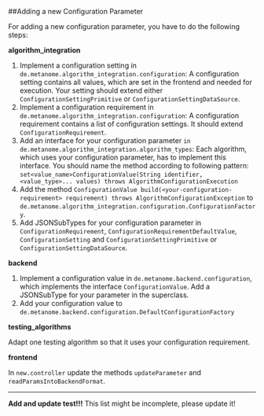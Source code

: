 ##Adding a new Configuration Parameter

For adding a new configuration parameter, you have to do the following steps:

**algorithm_integration**

1. Implement a configuration setting in `de.metanome.algorithm_integration.configuration`: A configuration setting contains all values, which are set in the frontend and needed for execution. Your setting should extend either `ConfigurationSettingPrimitive` or `ConfigurationSettingDataSource`. 
2. Implement a configuration requirement in `de.metanome.algorithm_integration.configuration`: A configuration requirement contains a list of configuration settings. It should extend `ConfigurationRequirement`.
3. Add an interface for your configuration parameter `in de.metanome.algorithm_integration.algorithm_types`:
Each algorithm, which uses your configuration parameter, has to implement this interface. You should name the method according to following pattern: `set<value_name>ConfigurationValue(String identifier, <value_type>... values) throws AlgorithmConfigurationExecution`
4. Add the method `ConfigurationValue build(<your-configuration-requirement> requirement) throws AlgorithmConfigurationException` to `de.metanome.algorithm_integration.configuration.ConfigurationFactory`.
5. Add JSONSubTypes for your configuration parameter in `ConfigurationRequirement`, `ConfigurationRequirementDefaultValue`, `ConfigurationSetting` and `ConfigurationSettingPrimitive` or `ConfigurationSettingDataSource`.

**backend**

1. Implement a configuration value in `de.metanome.backend.configuration`, which implements the interface `ConfigurationValue`. Add a JSONSubType for your parameter in the superclass.
2. Add your configuration value to `de.metanome.backend.configuration.DefaultConfigurationFactory`

**testing_algorithms**

Adapt one testing algorithm so that it uses your configuration requirement.

**frontend**

In `new.controller` update the methods `updateParameter` and `readParamsIntoBackendFormat`.


***

**Add and update test!!!** 
This list might be incomplete, please update it!